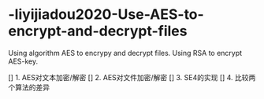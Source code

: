 # -liyijiadou2020-Use-AES-to-encrypt-and-decrypt-files
Using algorithm AES to encrypy and decrypt files. Using RSA to encrypt AES-key.

[] 1. AES对文本加密/解密
[] 2. AES对文件加密/解密
[] 3. SE4的实现
[] 4. 比较两个算法的差异